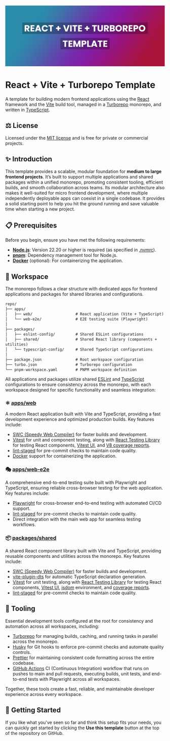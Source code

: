 ![React + Vite + Turborepo Template](https://raw.githubusercontent.com/andrewdyer/public-assets/refs/heads/main/images/covers/react-vite-turborepo-template.png)

# React + Vite + Turborepo Template

A template for building modern frontend applications using the [React](https://react.dev/) framework and the [Vite](https://vitejs.dev/) build tool, managed in a [Turborepo](https://turborepo.com/) monorepo, and written in [TypeScript](https://www.typescriptlang.org/).

## ⚖️ License

Licensed under the [MIT license](https://opensource.org/licenses/MIT) and is free for private or commercial projects.

## ✨ Introduction

This template provides a scalable, modular foundation for **medium to large frontend projects**. It’s built to support multiple applications and shared packages within a unified monorepo, promoting consistent tooling, efficient builds, and smooth collaboration across teams. Its modular architecture also makes it well-suited for micro frontend development, where multiple independently deployable apps can coexist in a single codebase. It provides a solid starting point to help you hit the ground running and save valuable time when starting a new project.

## 📋 Prerequisites

Before you begin, ensure you have met the following requirements:

- **[Node.js](https://nodejs.org/)**: Version 22.20 or higher is required (as specified in [.nvmrc](.nvmrc)).
- **[pnpm](https://pnpm.io/)**: Dependency management tool for Node.js.
- **[Docker](https://www.docker.com/)** (optional): For containerizing the application.

## 🧩 Workspace

The monorepo follows a clear structure with dedicated apps for frontend applications and packages for shared libraries and configurations.

```plaintext
repo/
├── apps/
│   ├── web/                   # React application (Vite + TypeScript)
│   └── web-e2e/               # E2E testing suite (Playwright)
│
├── packages/
│   ├── eslint-config/         # Shared ESLint configurations
│   ├── shared/                # Shared React library (components + utilities)
│   └── typescript-config/     # Shared TypeScript configurations
│
├── package.json               # Root workspace configuration
├── turbo.json                 # Turborepo configuration
└── pnpm-workspace.yaml        # PNPM workspace definition
```

All applications and packages utilize shared [ESLint](./packages/eslint-config/README.md) and [TypeScript](./packages/typescript-config/README.md) configurations to ensure consistency across the monorepo, with each workspace designed for specific functionality and seamless integration:

### ⚛️ [apps/web](./apps/web/README.md)

A modern React application built with Vite and TypeScript, providing a fast development experience and optimized production builds. Key features include:

- [SWC (Speedy Web Compiler)](https://swc.rs/) for faster builds and development.
- [Vitest](https://vitest.dev/) for unit and component testing, along with [React Testing Library](https://testing-library.com/docs/react-testing-library/intro/) for testing React components, [Vitest UI](https://vitest.dev/guide/ui.html), and [V8 coverage reports](https://vitest.dev/guide/coverage.html).
- [lint-staged](https://github.com/lint-staged/lint-staged) for pre-commit checks to maintain code quality.
- [Docker](https://www.docker.com/) support for containerizing the application.

### 🎭 [apps/web-e2e](./apps/web-e2e/README.md)

A comprehensive end-to-end testing suite built with Playwright and TypeScript, ensuring reliable cross-browser testing for the web application. Key features include:

- [Playwright](https://playwright.dev/) for cross-browser end-to-end testing with automated CI/CD support.
- [lint-staged](https://github.com/lint-staged/lint-staged) for pre-commit checks to maintain code quality.
- Direct integration with the main web app for seamless testing workflows.

### 📦 [packages/shared](./packages/shared/README.md)

A shared React component library built with Vite and TypeScript, providing reusable components and utilities across the monorepo. Key features include:

- [SWC (Speedy Web Compiler)](https://swc.rs/) for faster builds and development.
- [vite-plugin-dts](https://github.com/qmhc/vite-plugin-dts) for automatic TypeScript declaration generation.
- [Vitest](https://vitest.dev/) for unit testing, along with [React Testing Library](https://testing-library.com/docs/react-testing-library/intro/) for testing React components, [Vitest UI](https://vitest.dev/guide/ui.html), [jsdom](https://github.com/jsdom/jsdom) environment, and [coverage reports](https://vitest.dev/guide/coverage.html).
- [lint-staged](https://github.com/lint-staged/lint-staged) for pre-commit checks to maintain code quality.

## 🧰 Tooling

Essential development tools configured at the root for consistency and automation across all workspaces, including:

- [Turborepo](https://turbo.build/repo) for managing builds, caching, and running tasks in parallel across the monorepo.
- [Husky](https://typicode.github.io/husky) for Git hooks to enforce pre-commit checks and automate quality controls.
- [Prettier](https://prettier.io/) for maintaining consistent code formatting across the entire codebase.
- [GitHub Actions](https://github.com/features/actions) CI (Continuous Integration) workflow that runs on pushes to main and pull requests, executing builds, unit tests, and end-to-end tests with Playwright across all workspaces.

Together, these tools create a fast, reliable, and maintainable developer experience across every workspace.

## 🚀 Getting Started

If you like what you've seen so far and think this setup fits your needs, you can quickly get started by clicking the **Use this template** button at the top of the repository on GitHub.
